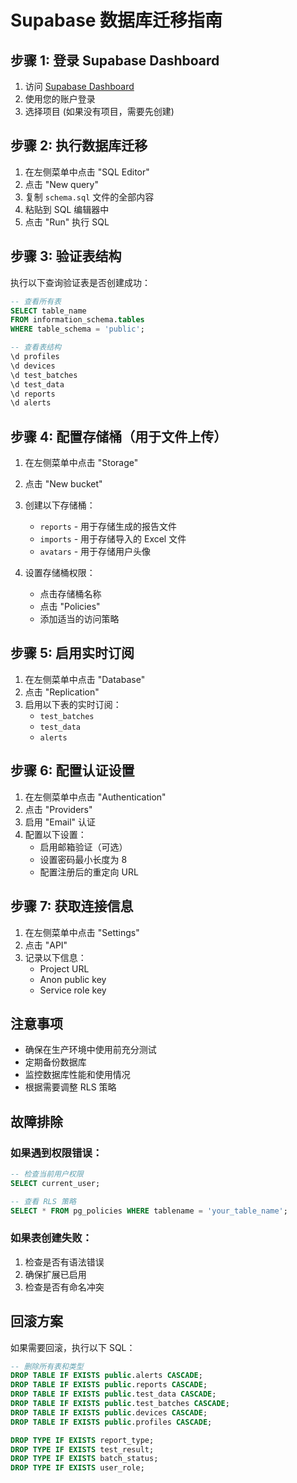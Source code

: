 # Supabase 数据库迁移指南

## 步骤 1: 登录 Supabase Dashboard

1. 访问 [Supabase Dashboard](https://app.supabase.com)
2. 使用您的账户登录
3. 选择项目 (如果没有项目，需要先创建)

## 步骤 2: 执行数据库迁移

1. 在左侧菜单中点击 "SQL Editor"
2. 点击 "New query"
3. 复制 `schema.sql` 文件的全部内容
4. 粘贴到 SQL 编辑器中
5. 点击 "Run" 执行 SQL

## 步骤 3: 验证表结构

执行以下查询验证表是否创建成功：

```sql
-- 查看所有表
SELECT table_name 
FROM information_schema.tables 
WHERE table_schema = 'public';

-- 查看表结构
\d profiles
\d devices
\d test_batches
\d test_data
\d reports
\d alerts
```

## 步骤 4: 配置存储桶（用于文件上传）

1. 在左侧菜单中点击 "Storage"
2. 点击 "New bucket"
3. 创建以下存储桶：
   - `reports` - 用于存储生成的报告文件
   - `imports` - 用于存储导入的 Excel 文件
   - `avatars` - 用于存储用户头像

4. 设置存储桶权限：
   - 点击存储桶名称
   - 点击 "Policies"
   - 添加适当的访问策略

## 步骤 5: 启用实时订阅

1. 在左侧菜单中点击 "Database"
2. 点击 "Replication"
3. 启用以下表的实时订阅：
   - `test_batches`
   - `test_data`
   - `alerts`

## 步骤 6: 配置认证设置

1. 在左侧菜单中点击 "Authentication"
2. 点击 "Providers"
3. 启用 "Email" 认证
4. 配置以下设置：
   - 启用邮箱验证（可选）
   - 设置密码最小长度为 8
   - 配置注册后的重定向 URL

## 步骤 7: 获取连接信息

1. 在左侧菜单中点击 "Settings"
2. 点击 "API"
3. 记录以下信息：
   - Project URL
   - Anon public key
   - Service role key

## 注意事项

- 确保在生产环境中使用前充分测试
- 定期备份数据库
- 监控数据库性能和使用情况
- 根据需要调整 RLS 策略

## 故障排除

### 如果遇到权限错误：
```sql
-- 检查当前用户权限
SELECT current_user;

-- 查看 RLS 策略
SELECT * FROM pg_policies WHERE tablename = 'your_table_name';
```

### 如果表创建失败：
1. 检查是否有语法错误
2. 确保扩展已启用
3. 检查是否有命名冲突

## 回滚方案

如果需要回滚，执行以下 SQL：

```sql
-- 删除所有表和类型
DROP TABLE IF EXISTS public.alerts CASCADE;
DROP TABLE IF EXISTS public.reports CASCADE;
DROP TABLE IF EXISTS public.test_data CASCADE;
DROP TABLE IF EXISTS public.test_batches CASCADE;
DROP TABLE IF EXISTS public.devices CASCADE;
DROP TABLE IF EXISTS public.profiles CASCADE;

DROP TYPE IF EXISTS report_type;
DROP TYPE IF EXISTS test_result;
DROP TYPE IF EXISTS batch_status;
DROP TYPE IF EXISTS user_role;
```